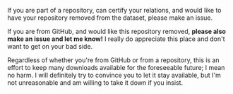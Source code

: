 If you are part of a repository, can certify your relations, and would like to have your repository removed from the dataset, please make an issue.

If you are from GitHub, and would like this repository removed, **please also make an issue and let me know!** I really do appreciate this place and don't want to get on your bad side. 

Regardless of whether you're from GitHub or from a repository, this is an effort to keep many downloads available for the foreseeable future; I mean no harm. I will definitely try to convince you to let it stay available, but I'm not unreasonable and am willing to take it down if you insist.
